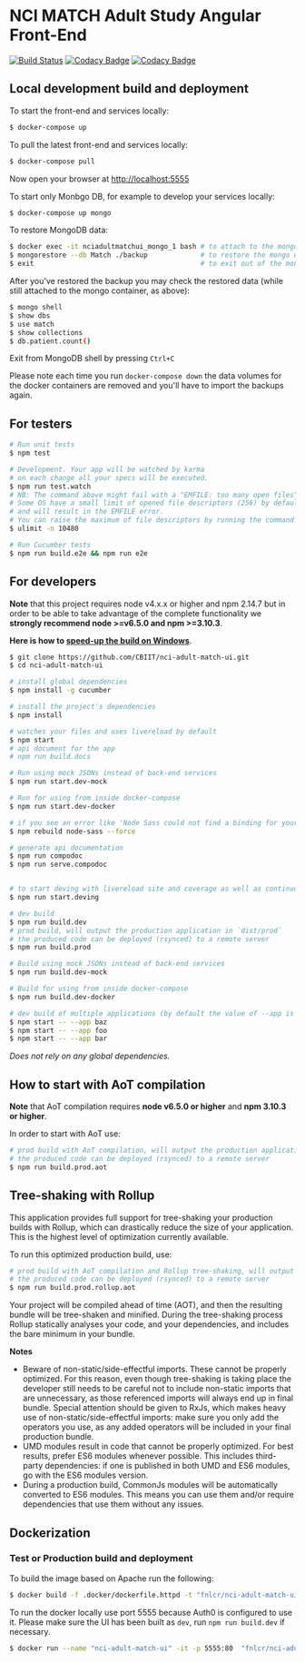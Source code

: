 # NCI MATCH Adult Study Angular Front-End

[![Build Status](https://travis-ci.org/CBIIT/nci-adult-match-ui.svg?branch=master)](https://travis-ci.org/CBIIT/nci-adult-match-ui)
[![Codacy Badge](https://api.codacy.com/project/badge/Grade/d0059ed74fc241c3adc2da283aa0b7a9)](https://www.codacy.com/app/matchbox/nci-adult-match-ui?utm_source=github.com&amp;utm_medium=referral&amp;utm_content=CBIIT/nci-adult-match-ui&amp;utm_campaign=Badge_Grade)
[![Codacy Badge](https://api.codacy.com/project/badge/Coverage/d0059ed74fc241c3adc2da283aa0b7a9)](https://www.codacy.com/app/matchbox/nci-adult-match-ui?utm_source=github.com&utm_medium=referral&utm_content=CBIIT/nci-adult-match-ui&utm_campaign=Badge_Coverage)

## Local development build and deployment

To start the front-end and services locally:

```bash
$ docker-compose up
```

To pull the latest front-end and services locally:

```bash
$ docker-compose pull
```

Now open your browser at [http://localhost:5555](http://localhost:5555)

To start only Monbgo DB, for example to develop your services locally:

```bash
$ docker-compose up mongo
```

To restore MongoDB data:

```bash
$ docker exec -it nciadultmatchui_mongo_1 bash # to attach to the mongo service of your docker-compose
$ mongorestore --db Match ./backup             # to restore the mongo dump
$ exit                                         # to exit out of the mongo container into your terminal
```

After you've restored the backup you may check the restored data (while still attached to the mongo container, as above):

```bash
$ mongo shell
$ show dbs
$ use match
$ show collections
$ db.patient.count()
```

Exit from MongoDB shell by pressing `Ctrl+C`

Please note each time you run `docker-compose down` the data volumes for the docker containers are removed and you'll have to import the backups again.

## For testers

```bash
# Run unit tests
$ npm test

# Development. Your app will be watched by karma
# on each change all your specs will be executed.
$ npm run test.watch
# NB: The command above might fail with a "EMFILE: too many open files" error.
# Some OS have a small limit of opened file descriptors (256) by default
# and will result in the EMFILE error.
# You can raise the maximum of file descriptors by running the command below:
$ ulimit -n 10480

# Run Cucumber tests
$ npm run build.e2e && npm run e2e
```

## For developers

**Note** that this project requires node v4.x.x or higher and npm 2.14.7 but in order to be able to take advantage of the complete functionality we **strongly recommend node >=v6.5.0 and npm >=3.10.3**.

**Here is how to [speed-up the build on Windows](https://github.com/mgechev/angular-seed/wiki/Speed-up-the-build-on-Windows)**.

```bash
$ git clone https://github.com/CBIIT/nci-adult-match-ui.git
$ cd nci-adult-match-ui

# install global dependencies
$ npm install -g cucumber

# install the project's dependencies
$ npm install

# watches your files and uses livereload by default
$ npm start
# api document for the app
# npm run build.docs

# Run using mock JSONs instead of back-end services
$ npm run start.dev-mock

# Run for using from inside docker-compose
$ npm run start.dev-docker

# if you see an error like 'Node Sass could not find a binding for your current environment'
$ npm rebuild node-sass --force

# generate api documentation
$ npm run compodoc
$ npm run serve.compodoc


# to start deving with livereload site and coverage as well as continuous testing
$ npm run start.deving

# dev build
$ npm run build.dev
# prod build, will output the production application in `dist/prod`
# the produced code can be deployed (rsynced) to a remote server
$ npm run build.prod

# Build using mock JSONs instead of back-end services
$ npm run build.dev-mock

# Build for using from inside docker-compose
$ npm run build.dev-docker

# dev build of multiple applications (by default the value of --app is "app")
$ npm start -- --app baz
$ npm start -- --app foo
$ npm start -- --app bar
```
_Does not rely on any global dependencies._

## How to start with AoT compilation

**Note** that AoT compilation requires **node v6.5.0 or higher** and **npm 3.10.3 or higher**.

In order to start with AoT use:

```bash
# prod build with AoT compilation, will output the production application in `dist/prod`
# the produced code can be deployed (rsynced) to a remote server
$ npm run build.prod.aot
```

## Tree-shaking with Rollup

This application provides full support for tree-shaking your production builds with Rollup, which can drastically reduce the size of your application. This is the highest level of optimization currently available.

To run this optimized production build, use: 

```bash
# prod build with AoT compilation and Rollup tree-shaking, will output the production application in `dist/prod`
# the produced code can be deployed (rsynced) to a remote server
$ npm run build.prod.rollup.aot
```

Your project will be compiled ahead of time (AOT), and then the resulting bundle will be tree-shaken and minified. During the tree-shaking process Rollup statically analyses your code, and your dependencies, and includes the bare minimum in your bundle.

**Notes** 
- Beware of non-static/side-effectful imports. These cannot be properly optimized. For this reason, even though tree-shaking is taking place the developer still needs to be careful not to include non-static imports that are unnecessary, as those referenced imports will always end up in final bundle. Special attention should be given to RxJs, which makes heavy use of non-static/side-effectful imports: make sure you only add the operators you use, as any added operators will be included in your final production bundle.
- UMD modules result in code that cannot be properly optimized. For best results, prefer ES6 modules whenever possible. This includes third-party dependencies: if one is published in both UMD and ES6 modules, go with the ES6 modules version.
- During a production build, CommonJs modules will be automatically converted to ES6 modules. This means you can use them and/or require dependencies that use them without any issues.

## Dockerization

### Test or Production build and deployment

To build the image based on Apache run the following:

```bash
$ docker build -f .docker/dockerfile.httpd -t "fnlcr/nci-adult-match-ui:latest" .
```

To run the docker locally use port 5555 because Auth0 is configured to use it. Please make sure the UI has been built as `dev`, run `npm run build.dev` if necessary.

```bash
$ docker run --name "nci-adult-match-ui" -it -p 5555:80  "fnlcr/nci-adult-match-ui:latest"
```
